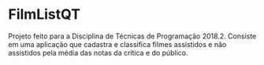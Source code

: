# FilmListQT
Projeto feito para a Disciplina de Técnicas de Programação 2018.2. Consiste em uma aplicação que cadastra e classifica filmes assistidos e não assistidos pela média das notas da crítica e do público.
